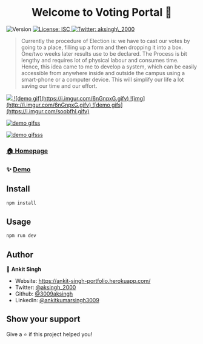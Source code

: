 <h1 align="center">Welcome to Voting Portal 👋</h1>
<p>
  <img alt="Version" src="https://img.shields.io/badge/version-1.0.0-blue.svg?cacheSeconds=2592000" />
  <a href="#" target="_blank">
    <img alt="License: ISC" src="https://img.shields.io/badge/License-ISC-yellow.svg" />
  </a>
  <a href="https://twitter.com/aksingh\_2000" target="_blank">
    <img alt="Twitter: aksingh\_2000" src="https://img.shields.io/twitter/follow/aksingh\_2000.svg?style=social" />
  </a>
</p>

> Currently the procedure of Election is: we have to cast our votes by going to a place, filling up a form and then dropping it into a box. One/two weeks later results use to be declared. The Process is bit lengthy and requires lot of physical labour and consumes time. Hence, this idea came to me to develop a system, which can be easily accessible from anywhere inside and outside the campus using a smart-phone or a computer device. This will simplify our life a lot saving our time and our effort.

<a href="the-url-you-want-to-go-when-image-is-clicked.com" />
<img src="https://i.imgur.com/6nGnpxG.gifv" />
![demo gif](https://i.imgur.com/6nGnpxG.gifv)
![img](http://i.imgur.com/6nGnpxG.gifv)
![demo gifs](https://i.imgur.com/soobfhI.gifv)

![demo gifss](https://i.imgur.com/jMRV3Go.gifv)

![demo gifsss](https://i.imgur.com/gbkpQo6.gifv)

### 🏠 [Homepage](https://voting-portal-akss.herokuapp.com/)

### ✨ [Demo](https://voting-portal-akss.herokuapp.com/)

## Install

```sh
npm install
```

## Usage

```sh
npm run dev
```

## Author

👤 **Ankit Singh**

- Website: https://ankit-singh-portfolio.herokuapp.com/
- Twitter: [@aksingh_2000](https://twitter.com/aksingh_2000)
- Github: [@3009aksingh](https://github.com/3009aksingh)
- LinkedIn: [@ankitkumarsingh3009](https://linkedin.com/in/ankitkumarsingh3009)

## Show your support

Give a ⭐️ if this project helped you!
